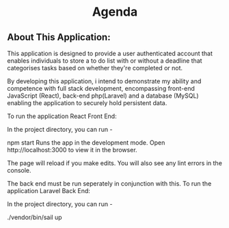 <h1 align="center" width="550" color="green">Agenda</h1>

## About This Application:

This application is designed to provide a user authenticated account that enables individuals to store a to do list with or without a deadline that categorises tasks based on whether they're completed or not.

By developing this application, i intend to demonstrate my ability and competence with full stack development, encompassing front-end JavaScript (React), back-end php(Laravel) and a database (MySQL) enabling the application to securely hold persistent data.

To run the application React Front End:

In the project directory, you can run -

npm start
Runs the app in the development mode.
Open http://localhost:3000 to view it in the browser.

The page will reload if you make edits.
You will also see any lint errors in the console.

The back end must be run seperately in conjunction with this. To run the application Laravel Back End:

In the project directory, you can run -

./vendor/bin/sail up
